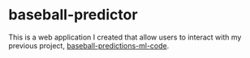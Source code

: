 # baseball-predictor
This is a web application I created that allow users to interact with my previous project, [baseball-predictions-ml-code](https://github.com/bryanyantx/baseball-predictions-ml-code). 
